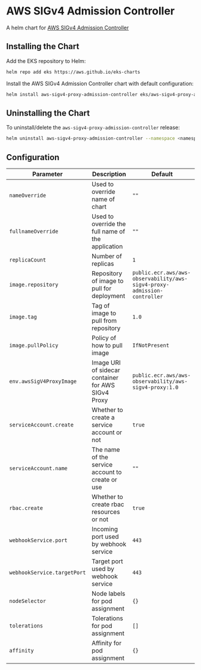 # AWS SIGv4 Admission Controller

A helm chart for [AWS SIGv4 Admission Controller](https://github.com/aws-observability/aws-sigv4-proxy-admission-controller)

## Installing the Chart

Add the EKS repository to Helm:

```bash
helm repo add eks https://aws.github.io/eks-charts
```

Install the AWS SIGv4 Admission Controller chart with default configuration:

```bash
helm install aws-sigv4-proxy-admission-controller eks/aws-sigv4-proxy-admission-controller --namespace <namespace>
```

## Uninstalling the Chart

To uninstall/delete the `aws-sigv4-proxy-admission-controller` release:

```bash
helm uninstall aws-sigv4-proxy-admission-controller --namespace <namespace>
```

## Configuration

| Parameter | Description | Default
| - | - | -
| `nameOverride` | Used to override name of chart | `""`
| `fullnameOverride` | Used to override the full name of the application | `""`
| `replicaCount` | Number of replicas | `1`
| `image.repository` | Repository of image to pull for deployment | `public.ecr.aws/aws-observability/aws-sigv4-proxy-admission-controller`
| `image.tag` | Tag of image to pull from repository | `1.0`
| `image.pullPolicy` | Policy of how to pull image | `IfNotPresent`
| `env.awsSigV4ProxyImage` | Image URI of sidecar container for AWS SIGv4 Proxy | `public.ecr.aws/aws-observability/aws-sigv4-proxy:1.0`
| `serviceAccount.create` | Whether to create a service account or not | `true`
| `serviceAccount.name` | The name of the service account to create or use | `""`
| `rbac.create` | Whether to create rbac resources or not | `true`
| `webhookService.port` | Incoming port used by webhook service | `443`
| `webhookService.targetPort` | Target port used by webhook service | `443`
| `nodeSelector` | Node labels for pod assignment | `{}`
| `tolerations` | Tolerations for pod assignment | `[]`
| `affinity` | Affinity for pod assignment | `{}`